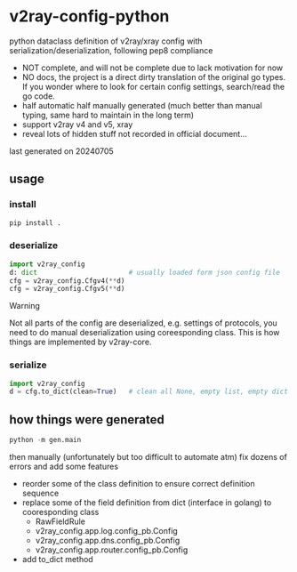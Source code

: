 # v2ray-config-python

python dataclass definition of v2ray/xray config with serialization/deserialization, following pep8 compliance

- NOT complete, and will not be complete due to lack motivation for now
- NO docs, the project is a direct dirty translation of the original go types. If you wonder where to look for certain config settings, search/read the go code.
- half automatic half manually generated (much better than manual typing, same hard to maintain in the long term)
- support v2ray v4 and v5, xray
- reveal lots of hidden stuff not recorded in official document...

last generated on 20240705

## usage

### install

```sh
pip install .
```

### deserialize

```py
import v2ray_config
d: dict                       # usually loaded form json config file
cfg = v2ray_config.Cfgv4(**d)
cfg = v2ray_config.Cfgv5(**d)
```

> [!WARNING]  
> Not all parts of the config are deserialized, e.g. settings of protocols, you need to do manual deserialization using coreesponding class. This is how things are implemented by v2ray-core.

### serialize

```py
import v2ray_config
d = cfg.to_dict(clean=True)   # clean all None, empty list, empty dict recursively
```

## how things were generated

```py
python -m gen.main
```

then manually (unfortunately but too difficult to automate atm) fix dozens of errors and add some features

- reorder some of the class definition to ensure correct definition sequence
- replace some of the field definition from dict (interface in golang) to cooresponding class
  - RawFieldRule
  - v2ray_config.app.log.config_pb.Config
  - v2ray_config.app.dns.config_pb.Config
  - v2ray_config.app.router.config_pb.Config
- add to_dict method
